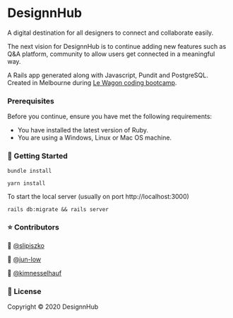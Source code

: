 # DesignnHub

A digital destination for all designers to connect and collaborate easily.

The next vision for DesignnHub is to continue adding new features such as Q&A platform, community to allow users get connected in a meaningful way.

A Rails app generated along with Javascript, Pundit and PostgreSQL. Created in Melbourne during [Le Wagon coding bootcamp](https://www.lewagon.com).

### Prerequisites

Before you continue, ensure you have met the following requirements:

* You have installed the latest version of Ruby.
* You are using a Windows, Linux or Mac OS machine.

### 🚀  Getting Started
```
bundle install
```

```
yarn install
```
To start the local server (usually on port http://localhost:3000)

```
rails db:migrate && rails server
```

### ⭐️ Contributors

👤 [@slipiszko](https://github.com/slipiszko)

👤 [@jun-low](https://github.com/jun-low)

👤 [@kimnesselhauf](https://github.com/kimnesselhauf)


### 📝 License

Copyright © 2020 DesignnHub
